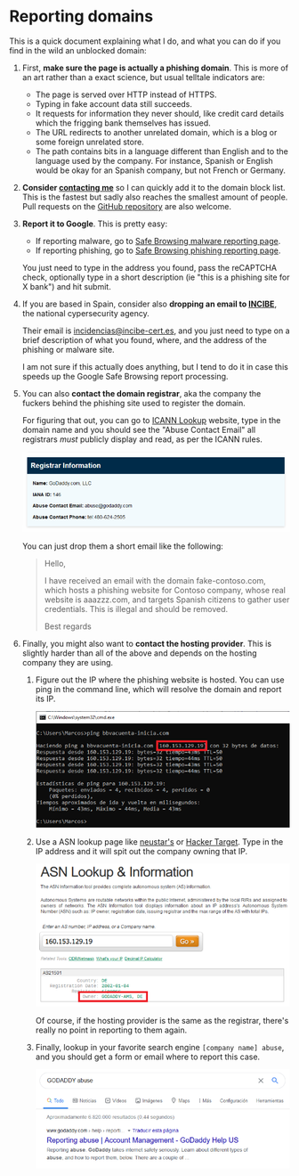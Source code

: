 ---
---

Reporting domains
=================

This is a quick document explaining what I do, and what you can do if you find in the wild an unblocked domain:

1. First, **make sure the page is actually a phishing domain**. This is more of an art rather than a exact science, but usual telltale indicators are:

   - The page is served over HTTP instead of HTTPS.
   - Typing in fake account data still succeeds.
   - It requests for information they never should, like credit card details which the frigging bank themselves has issued.
   - The URL redirects to another unrelated domain, which is a blog or some foreign unrelated store.
   - The path contains bits in a language different than English and to the language used by the company. For instance, Spanish or English would be okay for an Spanish company, but not French or Germany.

2. **Consider [contacting me](/#contact)** so I can quickly add it to the domain block list. This is the fastest but sadly also reaches the smallest amount of people. Pull requests on the [GitHub repository](https://github.com/socram8888/not-on-my-shift) are also welcome.

3. **Report it to Google**. This is pretty easy:

    * If reporting malware, go to [Safe Browsing malware reporting page](https://safebrowsing.google.com/safebrowsing/report_badware/).
    * If reporting phishing, go to [Safe Browsing phishing reporting page](https://safebrowsing.google.com/safebrowsing/report_phish/).

   You just need to type in the address you found, pass the reCAPTCHA check, optionally type in a short description (ie "this is a phishing site for X bank") and hit submit.

4. If you are based in Spain, consider also **dropping an email to [INCIBE](https://www.incibe.es/)**, the national cypersecurity agency.

   Their email is [incidencias@incibe-cert.es](mailto:incidencias@incibe-cert.es), and you just need to type on a brief description of what you found, where, and the address of the phishing or malware site.

   I am not sure if this actually does anything, but I tend to do it in case this speeds up the Google Safe Browsing report processing.

5. You can also **contact the domain registrar**, aka the company the fuckers behind the phishing site used to register the domain.

   For figuring that out, you can go to [ICANN Lookup](https://lookup.icann.org/) website, type in the domain name and you should see the "Abuse Contact Email" all registrars *must* publicly display and read, as per the ICANN rules.

   ![ICANN sample](registrar.png)

   You can just drop them a short email like the following:

   > Hello,
   >
   > I have received an email with the domain fake-contoso.com, which hosts a phishing website for Contoso company, whose real website is aaazzz.com, and targets Spanish citizens to gather user credentials. This is illegal and should be removed.
   >
   > Best regards

6. Finally, you might also want to **contact the hosting provider**. This is slightly harder than all of the above and depends on the hosting company they are using.

   1. Figure out the IP where the phishing website is hosted. You can use ping in the command line, which will resolve the domain and report its IP.
      
      ![IP from ping](ping.png)

   2. Use a ASN lookup page like [neustar's](https://www.ultratools.com/tools/asnInfo) or [Hacker Target](https://hackertarget.com/as-ip-lookup/). Type in the IP address and it will spit out the company owning that IP.
	  
      ![Hosting information](hostinginfo.png)
	  
	  Of course, if the hosting provider is the same as the registrar, there's really no point in reporting to them again.

   3. Finally, lookup in your favorite search engine `[company name] abuse`, and you should get a form or email where to report this case.

      ![Google abuse lookup](googleabuse.png)
